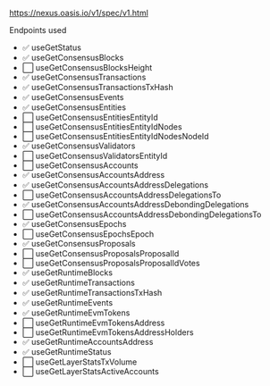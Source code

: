 https://nexus.oasis.io/v1/spec/v1.html

Endpoints used

- :white_check_mark: useGetStatus
- :white_check_mark: useGetConsensusBlocks
- :white_large_square: useGetConsensusBlocksHeight
- :white_check_mark: useGetConsensusTransactions
- :white_check_mark: useGetConsensusTransactionsTxHash
- :white_check_mark: useGetConsensusEvents
- :white_check_mark: useGetConsensusEntities
- :white_large_square: useGetConsensusEntitiesEntityId
- :white_large_square: useGetConsensusEntitiesEntityIdNodes
- :white_large_square: useGetConsensusEntitiesEntityIdNodesNodeId
- :white_check_mark: useGetConsensusValidators
- :white_large_square: useGetConsensusValidatorsEntityId
- :white_large_square: useGetConsensusAccounts
- :white_check_mark: useGetConsensusAccountsAddress
- :white_check_mark: useGetConsensusAccountsAddressDelegations
- :white_large_square: useGetConsensusAccountsAddressDelegationsTo
- :white_check_mark: useGetConsensusAccountsAddressDebondingDelegations
- :white_large_square: useGetConsensusAccountsAddressDebondingDelegationsTo
- :white_check_mark: useGetConsensusEpochs
- :white_large_square: useGetConsensusEpochsEpoch
- :white_check_mark: useGetConsensusProposals
- :white_large_square: useGetConsensusProposalsProposalId
- :white_large_square: useGetConsensusProposalsProposalIdVotes
- :white_check_mark: useGetRuntimeBlocks
- :white_check_mark: useGetRuntimeTransactions
- :white_check_mark: useGetRuntimeTransactionsTxHash
- :white_check_mark: useGetRuntimeEvents
- :white_check_mark: useGetRuntimeEvmTokens
- :white_large_square: useGetRuntimeEvmTokensAddress
- :white_large_square: useGetRuntimeEvmTokensAddressHolders
- :white_check_mark: useGetRuntimeAccountsAddress
- :white_check_mark: useGetRuntimeStatus
- :white_large_square: useGetLayerStatsTxVolume
- :white_large_square: useGetLayerStatsActiveAccounts
